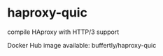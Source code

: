 # haproxy-quic
compile HAproxy with HTTP/3 support

Docker Hub image available: buffertly/haproxy-quic

